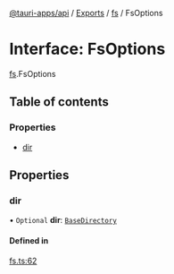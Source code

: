 [@tauri-apps/api](../README.md) / [Exports](../modules.md) / [fs](../modules/fs.md) / FsOptions

# Interface: FsOptions

[fs](../modules/fs.md).FsOptions

## Table of contents

### Properties

- [dir](fs.FsOptions.md#dir)

## Properties

### dir

• `Optional` **dir**: [`BaseDirectory`](../enums/fs.BaseDirectory.md)

#### Defined in

[fs.ts:62](https://github.com/ksnyde/tauri/blob/3a04c036/tooling/api/src/fs.ts#L62)
